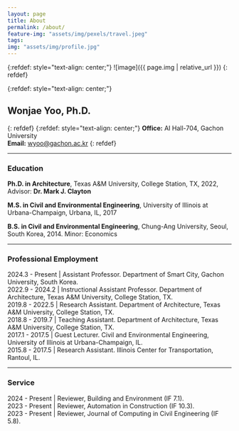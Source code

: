 ```yaml
---
layout: page
title: About
permalink: /about/
feature-img: "assets/img/pexels/travel.jpeg"
tags:
img: "assets/img/profile.jpg"
---
```

{:refdef: style="text-align: center;"}
![image]({{ page.img | relative_url }})
{: refdef}

{:refdef: style="text-align: center;"}
## Wonjae Yoo, Ph.D.
{: refdef}
{:refdef: style="text-align: center;"}
**Office:** AI Hall-704, Gachon University\
**Email:** wyoo@gachon.ac.kr
{: refdef}

----------
### Education

**Ph.D. in Architecture**, Texas A&M University, College Station, TX, 2022, Advisor: **Dr. Mark J. Clayton**

**M.S. in	Civil and Environmental Engineering**, University of Illinois at Urbana-Champaign, Urbana, IL, 2017

**B.S. in	Civil and Environmental Engineering**, Chung-Ang University, Seoul, South Korea, 2014. Minor: Economics


-----------


### Professional Employment
2024.3 - Present | Assistant Professor. Department of Smart City, Gachon University, South Korea.\
2022.9 - 2024.2 | Instructional Assistant Professor. Department of Architecture, Texas A&M University, College Station, TX.\
2019.8 - 2022.5 | Research Assistant. Department of Architecture, Texas A&M University, College Station, TX.\
2018.8 - 2019.7 | Teaching Assistant. Department of Architecture, Texas A&M University, College Station, TX.\
2017.1 - 2017.5 | Guest Lecturer. Civil and Environmental Engineering, University of Illinois at Urbana-Champaign, IL.\
2015.8 - 2017.5 | Research Assistant. Illinois Center for Transportation, Rantoul, IL.


-----------


### Service
2024 - Present | Reviewer, Building and Environment (IF 7.1).\
2023 - Present | Reviewer, Automation in Construction (IF 10.3).\
2023 - Present | Reviewer, Journal of Computing in Civil Engineering (IF 5.8).

